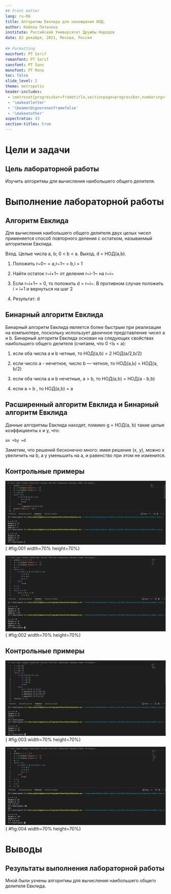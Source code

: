 ```yaml
---
## Front matter
lang: ru-RU
title: Алгоритмы Евклида для нахождения НОД.
author: Кейела Патачона
institute: Российский Университет Дружбы Народов
date: 02 декабря, 2021, Москва, Россия

## Formatting
mainfont: PT Serif
romanfont: PT Serif
sansfont: PT Sans
monofont: PT Mono
toc: false
slide_level: 2
theme: metropolis
header-includes: 
 - \metroset{progressbar=frametitle,sectionpage=progressbar,numbering=fraction}
 - '\makeatletter'
 - '\beamer@ignorenonframefalse'
 - '\makeatother'
aspectratio: 43
section-titles: true
---
```


# Цели и задачи

## Цель лабораторной работы

Изучить алгоритмы для вычисления наибольшего общего делителя.

# Выполнение лабораторной работы

## Алгоритм Евклида

Для вычисления наибольшего общего делителя двух целых чисел применяется способ повторного деления с остатком, называемый алгоритмом Евклида.

Вход. Целые числа a, b; 0 < b < a.
Выход. d = НОД(а,b).

1. Положить r~0~ = а,r~1~ = b,i = 1

2. Найти остаток r~i+1~ от деления r~i-1~ на r~i~ 

3. Если r~i+1~ = 0, то положить d = r~i~. В противном случае положить i = i+1 и
вернуться на шаг 2 

4. Результат: d

## Бинарный  алгоритм Евклида

Бинарный алгоритм Евклида является более быстрым при реализации на компьютере, поскольку использует двоичное представление чисел а и b. Бинарный алгоритм Евклида основан на следующих свойствах наибольшего общего делителя (считаем, что 0 <Ь < а):

1. если оба числа а и b четные, то НОД(а,b) = 2 НОД(а/2,b/2)

2. если число а - нечетное, число b — четное, то НОД(а,Ь) = НОД(а, b/2)

3. если оба числа а и b нечетные, а > b, то НОД(а,b) = НОД(а - b,b)

4. если а = b , то НОД(а,b) = a

## Расширенный алгоритм Евклида и Бинарный алгоритм Евклида

Данные алгоритмы  Евклида находят, помимо g = НОД(a, b) такие целые коэффициенты x и y, что:

```
ax +by =d
```

Заметим, что решений бесконечно много: имея решение (x, y), можно x увеличить на b, а y уменьшить на a, и равенство при этом не изменится.

## Контрольные примеры 

![Алгоритм Евклида](image/01.PNG){ #fig:001 width=70% height=70%}

![Бинарный алгоритм Евклида](image/02.PNG){ #fig:002 width=70% height=70%}

## Контрольные примеры

![Расширенный алгоритм Евклида](image/03.PNG){ #fig:003 width=70% height=70%}

![Расширенный бинарный алгоритм Евклида](image/04.PNG){ #fig:004 width=70% height=70%}

# Выводы

## Результаты выполнения лабораторной работы

Мной были узчены алгоритмы для вычисления наибольшего общего делителя Евклида.